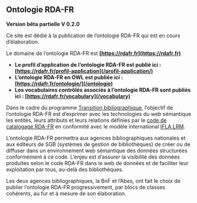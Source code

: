 ## Ontologie RDA-FR

**Version bêta partielle V 0.2.0**

Ce site est dédié à la publication de l’ontologie RDA-FR qui est en cours d’élaboration.

Le domaine de l’ontologie RDA-FR est **[https://rdafr.fr](https://rdafr.fr)**

* **Le profil d’application de l’ontologie RDA-FR est publié ici : [https://rdafr.fr/profil-application](/profil-application/)**
* **L’ontologie RDA-FR en OWL est publiée ici : [https://rdafr.fr/ontologie/](/ontologie)**
* **Les vocabulaires contrôlés associés à l’ontologie RDA-FR sont publiés ici : [https://rdafr.fr/vocabulary](/vocabulary)**

Dans le cadre du programme [Transition bibliographique](https://www.transition-bibliographique.fr/), l’objectif de l’ontologie RDA-FR est d’exprimer avec les technologies du web sémantique les entités, leurs attributs et leurs relations définies par le [code de catalogage RDA-FR](https://www.transition-bibliographique.fr/rda-fr/) en conformité avec le modèle international [IFLA LRM](https://www.transition-bibliographique.fr/enjeux/definition-ifla-lrm/).

L’ontologie RDA-FR permettra aux agences bibliographiques nationales et aux éditeurs de SGB (systèmes de gestion de bibliothèques) de créer ou de diffuser dans un environnement web sémantique des données structurées conformément à ce code. L’enjeu est d’assurer la visibilité des données produites selon le code RDA-FR dans le web de données et de faciliter leur exploitation par tous, au-delà des bibliothèques.

Les deux agences bibliographiques, la BnF et l’Abes, ont fait le choix de publier l’ontologie RDA-FR progressivement, par blocs de classes cohérents, au fur et à mesure de son élaboration.
